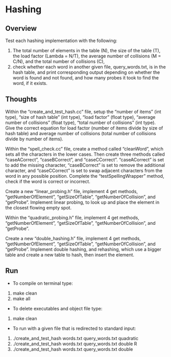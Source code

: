 # Hashing

## Overview
Test each hashing implementation with the following:
1. The total number of elements in the table (N), the size of the table (T), the load factor
(Lambda = N/T), the average number of collisions (M = C/N), and the total number of
collisions (C),
2. check whether each word in another given file, query_words.txt, is in the hash
table, and print corresponding output depending on whether the word is found and not
found, and how many probes it took to find the word, if it exists.

## Thoughts
Within the “create_and_test_hash.cc” file, 
setup the “number of items” (int type), 
“size of hash table” (int type), 
“load factor” (float type), 
“average number of collisions” (float type), 
“total number of collisions” (int type). 
Give the correct equation for load factor 
(number of items divide by size of hash table) 
and average number of collisions 
(total number of collisions divide by number of items). 

Within the “spell_check.cc” file, 
create a method called “cleanWord”, 
which sets all the characters in the lower cases. 
Then create three methods called “caseACorrect”, “caseBCorrect”, and “caseCCorrect”. 
“caseACorrect” is set to add the missing character, 
“caseBCorrect” is set to remove the additional character, 
and “caseCCorrect” is set to swap adjacent characters from the word in any possible position. 
Complete the “testSpellingWrapper” method, 
check if the word is correct or incorrect. 

Create a new “linear_probing.h” file, 
implement 4 get methods, 
“getNumberOfElement”, “getSizeOfTable”, “getNumberOfCollision”, and “getProbe”. 
Implement linear probing, 
to look up and place the element in the closest flowing empty spot. 

Within the “quadratic_probing.h” file, 
implement 4 get methods, 
“getNumberOfElement”, “getSizeOfTable”, “getNumberOfCollision”, and “getProbe”. 

Create a new “double_hashing.h” file, 
implement 4 get methods, 
“getNumberOfElement”, “getSizeOfTable”, “getNumberOfCollision”, and “getProbe”. 
Implement double hashing, and rehashing, 
which use a bigger table and create a new table to hash, 
then insert the element. 

## Run
- To compile on terminal type:
1. make clean
2. make all

- To delete executables and object file type:
1. make clean

- To run with a given file that is redirected to standard input:
1. ./create_and_test_hash words.txt query_words.txt quadratic
2. ./create_and_test_hash words.txt query_words.txt double R
3. ./create_and_test_hash words.txt query_words.txt double
